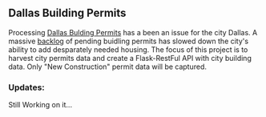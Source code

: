 ## Dallas Building Permits
Processing [Dallas Bulding Permits](https://developdallas.dallascityhall.com/) has a been an issue for the city Dallas. A massive [backlog](https://www.dallasobserver.com/news/dallas-permit-process-delays-11968181) of pending buidling permits has slowed down the city's ability to add desparately needed housing. The focus of this project is to harvest city permits data and create a Flask-RestFul API with city building data. Only "New Construction" permit data will be captured.

### Updates:
Still Working on it... 
